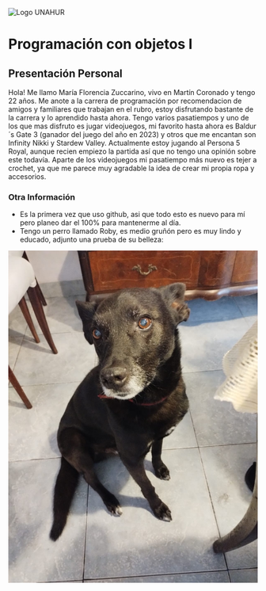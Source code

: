 ![Logo UNAHUR](./UNAHUR.png)

# Programación con objetos I
## Presentación Personal

Hola! Me llamo María Florencia Zuccarino, vivo en Martín Coronado y tengo 22 años.
 Me anote a la carrera de programación por recomendacion de amigos y familiares que trabajan en el rubro, estoy disfrutando bastante de la carrera y lo aprendido hasta ahora.
Tengo varios pasatiempos y uno de los que mas disfruto es jugar videojuegos, mi favorito hasta ahora es Baldur´s Gate 3 (ganador del juego del año en 2023) y otros que me encantan son Infinity Nikki y Stardew Valley. Actualmente estoy jugando al Persona 5 Royal, aunque   recien empiezo la partida así que no tengo una opinión sobre este todavía.
 Aparte de los videojuegos mi pasatiempo más nuevo es tejer a crochet, ya que me parece muy agradable la idea de crear mi propia ropa y accesorios. 

### Otra Información
- Es la primera vez que uso github, asi que todo esto es nuevo para mí pero planeo dar el 100% para mantenerme al día.
- Tengo un perro llamado Roby, es medio gruñón pero es muy lindo y educado, adjunto una prueba de su belleza:

![Roby](./Roby.jpg)

